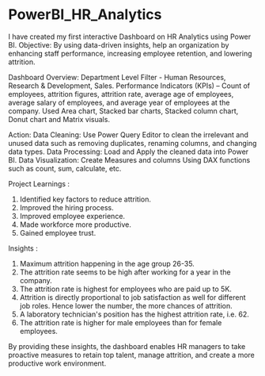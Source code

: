 # PowerBI_HR_Analytics
I have created my first interactive Dashboard on HR Analytics using Power BI.
Objective: 
By using data-driven insights, help an organization by enhancing staff performance, increasing employee retention, and lowering attrition.

Dashboard Overview: 
Department Level Filter - Human Resources, Research & Development, Sales.
Performance Indicators (KPIs) – Count of employees, attrition figures, attrition rate, average age of employees, average salary of employees, and average year of employees at the company.
Used Area chart, Stacked bar charts, Stacked column chart, Donut chart and Matrix visuals.

Action: 
Data Cleaning: Use Power Query Editor to clean the irrelevant and unused data such as removing duplicates, renaming columns, and changing data types. 
Data Processing: Load and Apply the cleaned data into Power BI.
Data Visualization: Create Measures and columns Using DAX functions such as count, sum, calculate, etc.

Project Learnings :
1) Identified key factors to reduce attrition.
2) Improved the hiring process.
3) Improved employee experience.
4) Made workforce more productive.
5) Gained employee trust.

Insights :
1) Maximum attrition happening in the age group 26-35.
2) The attrition rate seems to be high after working for a year in the company.
3) The attrition rate is highest for employees who are paid up to 5K.
4) Attrition is directly proportional to job satisfaction as well for different job roles. Hence lower the number, the more chances of attrition.
5) A laboratory technician's position has the highest attrition rate, i.e. 62.
6) The attrition rate is higher for male employees than for female employees.

By providing these insights, the dashboard enables HR managers to take proactive measures to retain top talent, manage attrition, and create a more productive work environment.



